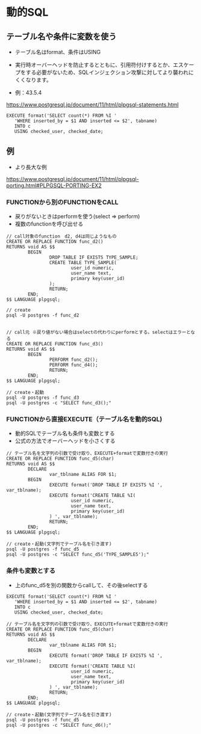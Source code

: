 # 動的SQL

## テーブル名や条件に変数を使う

* テーブル名はformat、条件はUSING

* 実行時オーバーヘッドを防止するとともに、引用符付けするとか、エスケープをする必要がないため、SQLインジェクション攻撃に対してより襲われにくくなります。

* 例：43.5.4

https://www.postgresql.jp/document/11/html/plpgsql-statements.html


```
EXECUTE format('SELECT count(*) FROM %I '
   'WHERE inserted_by = $1 AND inserted <= $2', tabname)
   INTO c
   USING checked_user, checked_date;
```

## 例

* より長大な例

https://www.postgresql.jp/document/11/html/plpgsql-porting.html#PLPGSQL-PORTING-EX2


### FUNCTIONから別のFUNCTIONをCALL

* 戻りがないときはperformを使う(select => perform)
* 複数のfunctionを呼び出せる

```
// call対象のfunction　d2, d4は同じようなもの
CREATE OR REPLACE FUNCTION func_d2()
RETURNS void AS $$
        BEGIN
                DROP TABLE IF EXISTS TYPE_SAMPLE;
                CREATE TABLE TYPE_SAMPLE(
                        user_id numeric,
                        user_name text,
                        primary key(user_id)
                );
                RETURN;
        END;
$$ LANGUAGE plpgsql;

// create
psql -U postgres -f func_d2


// call元 ※戻り値がない場合はselectの代わりにperformとする。selectはエラーとなる
CREATE OR REPLACE FUNCTION func_d3()
RETURNS void AS $$
        BEGIN
                PERFORM func_d2();
                PERFORM func_d4();
                RETURN;
        END;
$$ LANGUAGE plpgsql;

// create・起動
psql -U postgres -f func_d3
psql -U postgres -c "SELECT func_d3();"
```



### FUNCTIONから直接EXECUTE（テーブル名を動的SQL)

* 動的SQLでテーブル名も条件も変数とする
* 公式の方法でオーバーヘッドを小さくする


```
// テーブル名を文字列の引数で受け取り、EXECUTE+formatで変数付きの実行
CREATE OR REPLACE FUNCTION func_d5(char)
RETURNS void AS $$
        DECLARE
                var_tblname ALIAS FOR $1;
        BEGIN
                EXECUTE format('DROP TABLE IF EXISTS %I ', var_tblname);
                EXECUTE format('CREATE TABLE %I(
                        user_id numeric,
                        user_name text,
                        primary key(user_id)
                ) ', var_tblname);
                RETURN;
        END;
$$ LANGUAGE plpgsql;

// create・起動(文字列でテーブル名を引き渡す)
psql -U postgres -f func_d5
psql -U postgres -c "SELECT func_d5('TYPE_SAMPLE5');"
```


### 条件も変数とする

* 上のfunc_d5を別の関数からcallして、その後selectする


```
EXECUTE format('SELECT count(*) FROM %I '
   'WHERE inserted_by = $1 AND inserted <= $2', tabname)
   INTO c
   USING checked_user, checked_date;
```

```
// テーブル名を文字列の引数で受け取り、EXECUTE+formatで変数付きの実行
CREATE OR REPLACE FUNCTION func_d5(char)
RETURNS void AS $$
        DECLARE
                var_tblname ALIAS FOR $1;
        BEGIN
                EXECUTE format('DROP TABLE IF EXISTS %I ', var_tblname);
                EXECUTE format('CREATE TABLE %I(
                        user_id numeric,
                        user_name text,
                        primary key(user_id)
                ) ', var_tblname);
                RETURN;
        END;
$$ LANGUAGE plpgsql;

// create・起動(文字列でテーブル名を引き渡す)
psql -U postgres -f func_d5
psql -U postgres -c "SELECT func_d6();"
```
